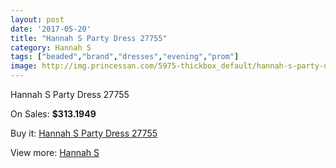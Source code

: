 ```yaml
---
layout: post
date: '2017-05-20'
title: "Hannah S Party Dress 27755"
category: Hannah S
tags: ["beaded","brand","dresses","evening","prom"]
image: http://img.princessan.com/5975-thickbox_default/hannah-s-party-dress-27755.jpg
---
```

Hannah S Party Dress 27755

On Sales: **$313.1949**
<a href="https://www.princessan.com/en/hannah-s/2729-hannah-s-party-dress-27755.html"><amp-img layout="responsive" width="600" height="600" src="//img.princessan.com/5975-thickbox_default/hannah-s-party-dress-27755.jpg" alt="Hannah S Party Dress 27755 0" /></a>
<a href="https://www.princessan.com/en/hannah-s/2729-hannah-s-party-dress-27755.html"><amp-img layout="responsive" width="600" height="600" src="//img.princessan.com/5976-thickbox_default/hannah-s-party-dress-27755.jpg" alt="Hannah S Party Dress 27755 1" /></a>

Buy it: [Hannah S Party Dress 27755](https://www.princessan.com/en/hannah-s/2729-hannah-s-party-dress-27755.html "Hannah S Party Dress 27755")

View more: [Hannah S](https://www.princessan.com/en/22-hannah-s "Hannah S")